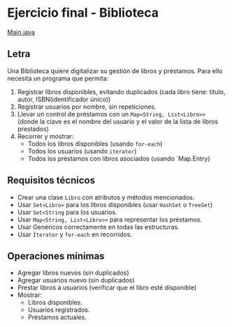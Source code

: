 # Ejercicio final - Biblioteca

[Main.java](./src/Main.java)

## Letra

Una Biblioteca quiere digitalizar su gestión de libros y préstamos. Para ello necesita un programa que permita:

1. Registrar libros disponibles, evitando duplicados (cada libro tiene: titulo, autor, ISBN(identificador único))
2. Registrar usuarios por nombre, sin repeticiones.
3. Llevar un control de préstamos con un `Map<String, List<Libro>>` (donde la clave es el nombre del usuario y el valor de la lista de libros prestados)
4. Recorrer y mostrar:
    - Todos los libros disponibles (usando `for-each`)
    - Todos los usuarios (usando `iterator`)
    - Todos los préstamos con libros asociados (usando `Map.Entry)

## Requisitos técnicos

- Crear una clase `Libro` con atributos y métodos mencionados.
- Usar `Set<Libro>` para los libros disponibles (usar `HashSet` o `TreeSet`)
- Usar `Set<String` para los usuarios.
- Usar `Map<String, List<Libro>>` para representar los préstamos.
- Usar Genéricos correctamente en todas las estructuras.
- Usar `Iterator` y `for-each` en recorridos.

## Operaciones mínimas

- Agregar libros nuevos (sin duplicados)
- Agregar usuarios nuevo (sin duplicados)
- Prestar libros a usuarios (verificar que el libro esté disponible)
- Mostrar:
    - Libros disponibles.
    - Usuarios registrados.
    - Préstamos actuales.